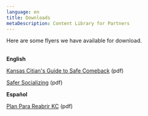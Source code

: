 ```yaml
---
language: en
title: Downloads
metaDescription: Content Library for Partners
---
```

Here are some flyers we have available for download.

\
**English**

[Kansas Citian's Guide to Safe Comeback](https://comebackkc.s3-us-west-2.amazonaws.com/Comeback+KC+Infgraphic+Poster.pdf) (pdf) 

[Safer Socializing](https://comebackkc.s3-us-west-2.amazonaws.com/Comeback+KC+Safer+Socializing+Poster+5.pdf) (pdf)



**Español**

[Plan Para Reabrir KC](https://comebackkc.s3-us-west-2.amazonaws.com/Comeback+KC+Poster+Infografico.pdf) (pdf)